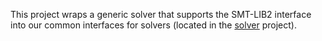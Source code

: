 This project wraps a generic solver that supports the SMT-LIB2 interface into our common interfaces for solvers (located in the [solver](../solver) project).